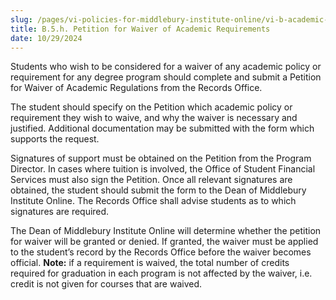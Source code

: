 ```yaml
---
slug: /pages/vi-policies-for-middlebury-institute-online/vi-b-academic-policies/b-5-grades-credits-academic-policies/b-5-h-petition-for-waiver
title: B.5.h. Petition for Waiver of Academic Requirements
date: 10/29/2024
---
```

Students who wish to be considered for a waiver of any academic policy or requirement for any degree program should complete and submit a Petition for Waiver of Academic Regulations from the Records Office. 

The student should specify on the Petition which academic policy or requirement they wish to waive, and why the waiver is necessary and justified. Additional documentation may be submitted with the form which supports the request. 

Signatures of support must be obtained on the Petition from the Program Director. In cases where tuition is involved, the Office of Student Financial Services must also sign the Petition. Once all relevant signatures are obtained, the student should submit the form to the Dean of Middlebury Institute Online. The Records Office shall advise students as to which signatures are required. 

The Dean of Middlebury Institute Online will determine whether the petition for waiver will be granted or denied. If granted, the waiver must be applied to the student’s record by the Records Office before the waiver becomes official. **Note:** if a requirement is waived, the total number of credits required for graduation in each program is not affected by the waiver, i.e. credit is not given for courses that are waived.
